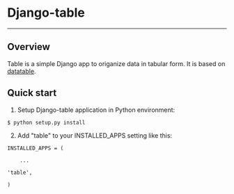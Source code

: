 # Django-table

_____________________________________________________________________

## Overview
Table is a simple Django app to origanize data in tabular form.
It is based on [datatable](http://datatables.net).

## Quick start
1. Setup Django-table application in Python environment:

<code>$ python setup.py install</code>

2. Add "table" to your INSTALLED_APPS setting like this:

<code>INSTALLED_APPS = (  
&nbsp;&nbsp;&nbsp;&nbsp;...  
      'table',  
)</code>
